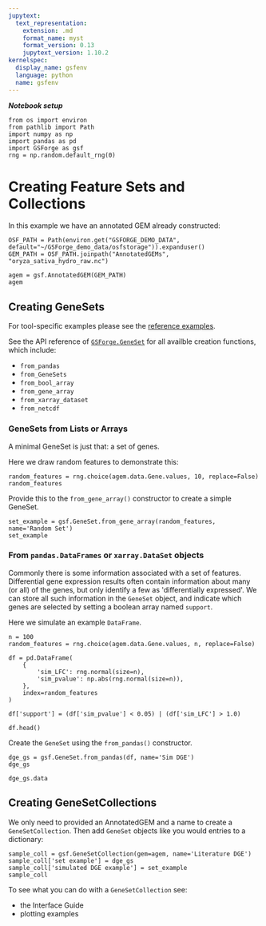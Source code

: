 ```yaml
---
jupytext:
  text_representation:
    extension: .md
    format_name: myst
    format_version: 0.13
    jupytext_version: 1.10.2
kernelspec:
  display_name: gsfenv
  language: python
  name: gsfenv
---
```


***Notebook setup***

```{code-cell} ipython3
from os import environ
from pathlib import Path
import numpy as np
import pandas as pd
import GSForge as gsf
rng = np.random.default_rng(0)
```

# Creating Feature Sets and Collections

In this example we have an annotated GEM already constructed:

```{code-cell} ipython3
OSF_PATH = Path(environ.get("GSFORGE_DEMO_DATA", default="~/GSForge_demo_data/osfstorage")).expanduser()
GEM_PATH = OSF_PATH.joinpath("AnnotatedGEMs", "oryza_sativa_hydro_raw.nc")
```

```{code-cell} ipython3
agem = gsf.AnnotatedGEM(GEM_PATH)
agem
```

## Creating GeneSets

For tool-specific examples please see the [reference examples](../reference_examples/ref_examples_index).

See the API reference of [`GSForge.GeneSet`](../API/GSForge.models) for all availble creation functions, which include:
+ `from_pandas`
+ `from_GeneSets`
+ `from_bool_array`
+ `from_gene_array`
+ `from_xarray_dataset`
+ `from_netcdf`


### GeneSets from Lists or Arrays

A minimal GeneSet is just that: a set of genes.

Here we draw random features to demonstrate this:

```{code-cell} ipython3
random_features = rng.choice(agem.data.Gene.values, 10, replace=False)
random_features
```

Provide this to the `from_gene_array()` constructor to create a simple GeneSet.

```{code-cell} ipython3
set_example = gsf.GeneSet.from_gene_array(random_features, name='Random Set')
set_example
```

### From `pandas.DataFrames` or `xarray.DataSet` objects

Commonly there is some information associated with a set of features.
Differential gene expression results often contain information about many (or all) of the genes, but only identify a few as 'differentially expressed'.
We can store all such information in the `GeneSet` object, and indicate which genes are selected by setting a boolean array named `support`.

Here we simulate an example `DataFrame`.

```{code-cell} ipython3
n = 100
random_features = rng.choice(agem.data.Gene.values, n, replace=False)

df = pd.DataFrame(
    {
        'sim_LFC': rng.normal(size=n),
        'sim_pvalue': np.abs(rng.normal(size=n)),
    },
    index=random_features
)

df['support'] = (df['sim_pvalue'] < 0.05) | (df['sim_LFC'] > 1.0)

df.head()
```

Create the `GeneSet` using the `from_pandas()` constructor.

```{code-cell} ipython3
dge_gs = gsf.GeneSet.from_pandas(df, name='Sim DGE')
dge_gs
```

```{code-cell} ipython3
dge_gs.data
```

## Creating GeneSetCollections

We only need to provided an AnnotatedGEM and a name to create a `GeneSetCollection`.
Then add `GeneSet` objects like you would entries to a dictionary:

```{code-cell} ipython3
sample_coll = gsf.GeneSetCollection(gem=agem, name='Literature DGE')
sample_coll['set example'] = dge_gs
sample_coll['simulated DGE example'] = set_example
sample_coll
```

To see what you can do with a `GeneSetCollection` see:
+ the Interface Guide
+ plotting examples
